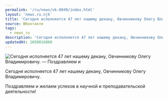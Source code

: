 ```yaml
---
permalink: '/ru/news/vk-8049/index.html'
layout: 'news.ru.njk'
title: 'Сегодня исполняется 47 лет нашему декану, Овчинникову Олегу Владимировичу'
source: ВКонтакте
tags:
  - news_ru
description: 'Сегодня исполняется 47 лет нашему декану, Овчинникову Олегу Владимировичу'
updatedAt: 1650016860
---
```

![Сегодня исполняется 47 лет нашему декану, Овчинникову Олегу Владимировичу. —  Поздравляем и](https://sun9-78.userapi.com/s/v1/ig2/mO7YXAy7_TjppnjOy52uIkzPjyBQca6rR-pwFfgLOwGdVFANYZYz5nMuzcWzTyMA33waWCACSrfidWykDftbu1yi.jpg?size=842x591&quality=96&type=album)

Сегодня исполняется 47 лет нашему декану, Овчинникову Олегу Владимировичу.

Поздравляем и желаем успехов в научной и преподавательской деятельности!
